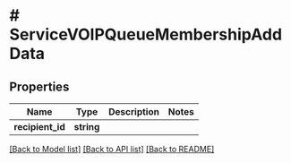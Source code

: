 # # ServiceVOIPQueueMembershipAddData

## Properties

Name | Type | Description | Notes
------------ | ------------- | ------------- | -------------
**recipient_id** | **string** |  |

[[Back to Model list]](../../README.md#models) [[Back to API list]](../../README.md#endpoints) [[Back to README]](../../README.md)
